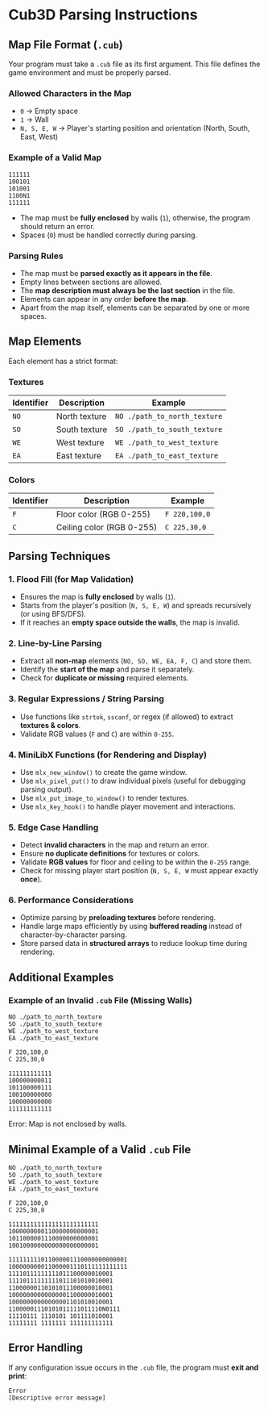 # Cub3D Parsing Instructions

## Map File Format (`.cub`)
Your program must take a `.cub` file as its first argument. This file defines the game environment and must be properly parsed.

### Allowed Characters in the Map
- `0` → Empty space
- `1` → Wall
- `N, S, E, W` → Player's starting position and orientation (North, South, East, West)

### Example of a Valid Map
```
111111
100101
101001
1100N1
111111
```
- The map must be **fully enclosed** by walls (`1`), otherwise, the program should return an error.
- Spaces (`0`) must be handled correctly during parsing.

### Parsing Rules
- The map must be **parsed exactly as it appears in the file**.
- Empty lines between sections are allowed.
- The **map description must always be the last section** in the file.
- Elements can appear in any order **before the map**.
- Apart from the map itself, elements can be separated by one or more spaces.

## Map Elements
Each element has a strict format:

### Textures
| Identifier | Description | Example |
|------------|------------|----------|
| `NO` | North texture | `NO ./path_to_north_texture` |
| `SO` | South texture | `SO ./path_to_south_texture` |
| `WE` | West texture | `WE ./path_to_west_texture` |
| `EA` | East texture | `EA ./path_to_east_texture` |

### Colors
| Identifier | Description | Example |
|------------|------------|----------|
| `F` | Floor color (RGB 0-255) | `F 220,100,0` |
| `C` | Ceiling color (RGB 0-255) | `C 225,30,0` |

## Parsing Techniques
### 1. Flood Fill (for Map Validation)
- Ensures the map is **fully enclosed** by walls (`1`).
- Starts from the player's position (`N, S, E, W`) and spreads recursively (or using BFS/DFS).
- If it reaches an **empty space outside the walls**, the map is invalid.

### 2. Line-by-Line Parsing
- Extract all **non-map** elements (`NO, SO, WE, EA, F, C`) and store them.
- Identify the **start of the map** and parse it separately.
- Check for **duplicate or missing** required elements.

### 3. Regular Expressions / String Parsing
- Use functions like `strtok`, `sscanf`, or regex (if allowed) to extract **textures & colors**.
- Validate RGB values (`F` and `C`) are within `0-255`.

### 4. MiniLibX Functions (for Rendering and Display)
- Use `mlx_new_window()` to create the game window.
- Use `mlx_pixel_put()` to draw individual pixels (useful for debugging parsing output).
- Use `mlx_put_image_to_window()` to render textures.
- Use `mlx_key_hook()` to handle player movement and interactions.

### 5. Edge Case Handling
- Detect **invalid characters** in the map and return an error.
- Ensure **no duplicate definitions** for textures or colors.
- Validate **RGB values** for floor and ceiling to be within the `0-255` range.
- Check for missing player start position (`N, S, E, W` must appear exactly **once**).

### 6. Performance Considerations
- Optimize parsing by **preloading textures** before rendering.
- Handle large maps efficiently by using **buffered reading** instead of character-by-character parsing.
- Store parsed data in **structured arrays** to reduce lookup time during rendering.

## Additional Examples
### Example of an Invalid `.cub` File (Missing Walls)
```
NO ./path_to_north_texture
SO ./path_to_south_texture
WE ./path_to_west_texture
EA ./path_to_east_texture

F 220,100,0
C 225,30,0

111111111111
100000000011
101100000111
100100000000
100000000000
111111111111
```
Error: Map is not enclosed by walls.

## Minimal Example of a Valid `.cub` File
```
NO ./path_to_north_texture
SO ./path_to_south_texture
WE ./path_to_west_texture
EA ./path_to_east_texture

F 220,100,0
C 225,30,0

1111111111111111111111111
1000000000110000000000001
1011000001110000000000001
1001000000000000000000001

111111111011000001110000000000001
100000000011000001110111111111111
11110111111111011100000010001
11110111111111011101010010001
11000000110101011100000010001
10000000000000001100000010001
10000000000000001101010010001
11000001110101011111011110N0111
11110111 1110101 101111010001
11111111 1111111 111111111111
```

## Error Handling
If any configuration issue occurs in the `.cub` file, the program must **exit and print**:
```
Error
[Descriptive error message]
```


